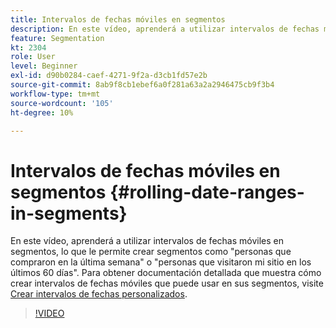 ```yaml
---
title: Intervalos de fechas móviles en segmentos
description: En este vídeo, aprenderá a utilizar intervalos de fechas móviles en segmentos, lo que le permite crear segmentos como "personas que compraron en la última semana" o "personas que visitaron mi sitio en los últimos 60 días".
feature: Segmentation
kt: 2304
role: User
level: Beginner
exl-id: d90b0284-caef-4271-9f2a-d3cb1fd57e2b
source-git-commit: 8ab9f8cb1ebef6a0f281a63a2a2946475cb9f3b4
workflow-type: tm+mt
source-wordcount: '105'
ht-degree: 10%

---
```


# Intervalos de fechas móviles en segmentos {#rolling-date-ranges-in-segments}

En este vídeo, aprenderá a utilizar intervalos de fechas móviles en segmentos, lo que le permite crear segmentos como &quot;personas que compraron en la última semana&quot; o &quot;personas que visitaron mi sitio en los últimos 60 días&quot;. Para obtener documentación detallada que muestra cómo crear intervalos de fechas móviles que puede usar en sus segmentos, visite [Crear intervalos de fechas personalizados](https://experienceleague.adobe.com/docs/analytics/analyze/analysis-workspace/components/calendar-date-ranges/custom-date-ranges.html?lang=es).

>[!VIDEO](https://video.tv.adobe.com/v/25403/?quality=12&learn=on)
